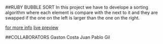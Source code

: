 ##RUBY BUBBLE SORT
In this project we have to develope a sorting algorithm where each element is compare with the next to it and they are swapped if the one on the left is larger than the one on the right.

[for more info](https://www.theodinproject.com/courses/ruby-programming/lessons/advanced-building-blocks)
[live preview](https://github.com/lhscar56/ruby_first)

##COLLABORATORS
Gaston Costa
Juan Pablo Gil

